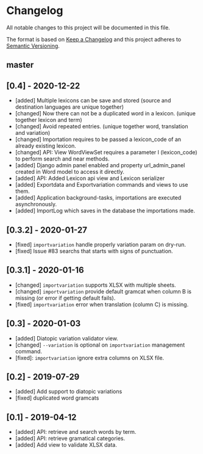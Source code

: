 # Changelog
All notable changes to this project will be documented in this file.

The format is based on [Keep a Changelog](http://keepachangelog.com/en/1.0.0/)
and this project adheres to [Semantic Versioning](http://semver.org/spec/v2.0.0.html).

## master

## [0.4] - 2020-12-22
- [added] Multiple lexicons can be save and stored (source and destination languages are unique together)
- [changed] Now there can not be a duplicated word in a lexicon. (unique together lexicon and term)
- [changed] Avoid repeated entries. (unique together word, translation and variation) 
- [changed] Importation requires to be passed a lexicon_code of an already existing lexicon.
- [changed] API: View WordViewSet requires a parameter l (lexicon_code) to perform search and near methods.
- [added] Django admin panel enabled and property url_admin_panel created in Word model to access it directly.
- [added] API: Added Lexicon api view and Lexicon serializer
- [added] Exportdata and Exportvariation commands and views to use them.
- [added] Application background-tasks, importations are executed asynchronously.
- [added] ImportLog which saves in the database the importations made.

## [0.3.2] - 2020-01-27
- [fixed] `importvariation` handle properly variation param on dry-run.
- [fixed] Issue #83 searchs that starts with signs of punctuation.

## [0.3.1] - 2020-01-16
- [changed] `importvariation` supports XLSX with multiple sheets.
- [changed] `importvariation` provide default gramcat when column B is missing (or
    error if getting default fails).
- [fixed] `importvariation` error when translation (column C) is missing.

## [0.3] - 2020-01-03
- [added] Diatopic variation validator view.
- [changed] `--variation` is optional on `importvariation` management command.
- [fixed]: `importvariation` ignore extra columns on XLSX file.

## [0.2] - 2019-07-29
- [added] Add support to diatopic variations
- [fixed] duplicated word gramcats

## [0.1] - 2019-04-12
- [added] API: retrieve and search words by term.
- [added] API: retrieve gramatical categories.
- [added] Add view to validate XLSX data.

